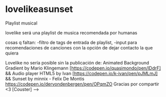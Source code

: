 # lovelikeasunset
Playlist musical

lovelike será una playlist de musica recomendada por humanas

cosas q faltan: 
-filtro de tags de entrada de playlist,
-input para recomendaciones de canciones con la opción de dejar contacto la que quiera 

Lovelike no sería posible sin la publicación de:
Animated Background Gradient by Mario Klingemann [https://codepen.io/quasimondo/pen/lDdrF]
&&
Audio player HTML5 by Ivan [https://codepen.io/k-ivan/pen/pJMLmJ] &&  Sunset by minnix - Felix De Montis https://codepen.io/dervondenbergen/pen/OPqmZO Gracias por compartir <3 [Couster]
-->
